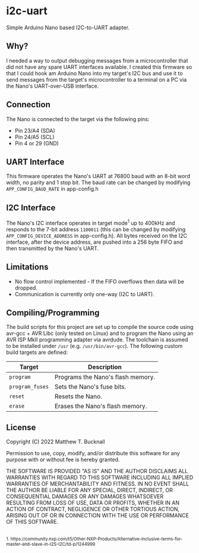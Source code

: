 # i2c-uart
Simple Arduino Nano based I2C-to-UART adapter.

## Why?
I needed a way to output debugging messages from a microcontroller that did not have any spare UART interfaces
available. I created this firmware so that I could hook am Arduino Nano into my target's I2C bus and use it to send
messages from the target's microcontroller to a terminal on a PC via the Nano's UART-over-USB interface.

## Connection

The Nano is connected to the target via the following pins:

- Pin 23/A4 (SDA)
- Pin 24/A5 (SCL)
- Pin 4 or 29 (GND)

## UART Interface

This firmware operates the Nano's UART at 76800 baud with an 8-bit word width, no parity and 1 stop bit. The baud rate
can be changed by modifying `APP_CONFIG_BAUD_RATE` in app-config.h 

## I2C Interface

The Nano's I2C interface operates in target mode<sup>1</sup> up to 400kHz and responds to the 7-bit address `1100011`
(this can be changed by modifying `APP_CONFIG_DEVICE_ADDRESS` in app-config.h). All bytes received on the I2C interface,
after the device address, are pushed into a 256 byte FIFO and then transmitted by the Nano's UART.

## Limitations

- No flow control implemented - If the FIFO overflows then data will be dropped.
- Communication is currently only one-way (I2C to UART).

## Compiling/Programming
The build scripts for this project are set up to compile the source code using avr-gcc + AVR Libc (only tested on Linux)
and to program the Nano using an AVR ISP MkII programming adapter via avrdude. The toolchain is assumed to be installed
under `/usr` (e.g. `/usr/bin/avr-gcc`). The following custom build targets are defined:

| Target          |Description|
|-----------------|-----------|
| `program`       |Programs the Nano's flash memory.|
| `program_fuses` |Sets the Nano's fuse bits.|
|`reset`|Resets the Nano.|
|`erase`|Erases the Nano's flash memory.|

## License

Copyright (C) 2022 Matthew T. Bucknall

Permission to use, copy, modify, and/or distribute this software for any purpose with or without fee is hereby granted.

THE SOFTWARE IS PROVIDED "AS IS" AND THE AUTHOR DISCLAIMS ALL WARRANTIES WITH REGARD TO THIS SOFTWARE INCLUDING ALL
IMPLIED WARRANTIES OF MERCHANTABILITY AND FITNESS. IN NO EVENT SHALL THE AUTHOR BE LIABLE FOR ANY SPECIAL, DIRECT,
INDIRECT, OR CONSEQUENTIAL DAMAGES OR ANY DAMAGES WHATSOEVER RESULTING FROM LOSS OF USE, DATA OR PROFITS, WHETHER IN AN
ACTION OF CONTRACT, NEGLIGENCE OR OTHER TORTIOUS ACTION, ARISING OUT OF OR IN CONNECTION WITH THE USE OR PERFORMANCE OF
THIS SOFTWARE.

<br/>
<sup>1. https://community.nxp.com/t5/Other-NXP-Products/Alternative-inclusive-terms-for-master-and-slave-in-I2S-I2C/td-p/1244999</sup>
